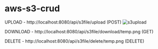 # aws-s3-crud


UPLOAD - http://localhost:8080/api/s3file/upload  (POST)
![s3upload](https://user-images.githubusercontent.com/11647032/133568437-1a075155-c650-4f19-b0a4-30f742c754d7.PNG)

DOWNLOAD - http://localhost:8080/api/s3file/download/temp.png  (GET)

DELETE -  http://localhost:8080/api/s3file/delete/temp.png  (DELETE)

